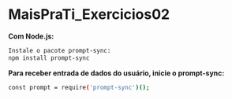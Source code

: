 # MaisPraTi_Exercicios02

__Com Node.js:__
```bash
Instale o pacote prompt-sync:
npm install prompt-sync
```

__Para receber entrada de dados do usuário, inicie o prompt-sync:__
```bash
const prompt = require('prompt-sync')();
```

